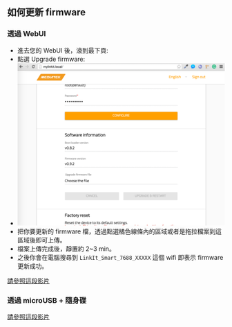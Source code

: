 ## 如何更新 firmware

### 透過 WebUI

* 進去您的 WebUI 後，滾到最下頁:
* 點選 Upgrade firmware:
* ![](updatefirmware.png)
* 把你要更新的 firmware 檔，透過點選橘色線條內的區域或者是拖拉檔案到這區域後即可上傳。
* 檔案上傳完成後，靜置約 2~3 min。
* 之後你會在電腦搜尋到 `LinkIt_Smart_7688_XXXXX` 這個 wifi 即表示 firmware 更新成功。

[請參照這段影片](https://www.youtube.com/watch?v=U0XGlR8ZirU)

### 透過 microUSB + 隨身碟

[請參照這段影片](https://www.youtube.com/watch?v=YZ1Zkg7vBqQ)


 


